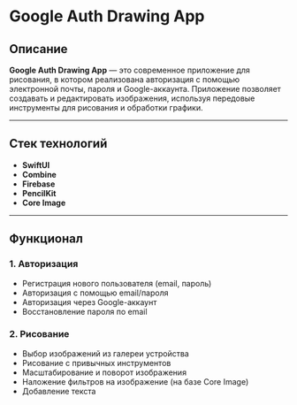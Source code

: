 # Google Auth Drawing App

## Описание

**Google Auth Drawing App** — это современное приложение для рисования, в котором реализована авторизация с помощью электронной почты, пароля и Google-аккаунта. Приложение позволяет создавать и редактировать изображения, используя передовые инструменты для рисования и обработки графики.

---

## Стек технологий

- **SwiftUI**
- **Combine**
- **Firebase**
- **PencilKit**
- **Core Image**


---

## Функционал

### 1. Авторизация

- Регистрация нового пользователя (email, пароль)
- Авторизация с помощью email/пароля
- Авторизация через Google-аккаунт
- Восстановление пароля по email

### 2. Рисование

- Выбор изображений из галереи устройства
- Рисование с привычных инструментов
- Масштабирование и поворот изображения
- Наложение фильтров на изображение (на базе Core Image)
- Добавление текста

